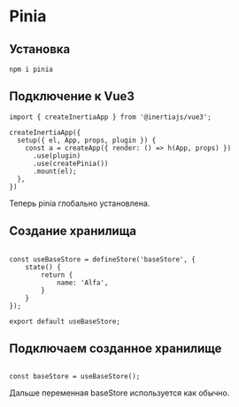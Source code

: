 # Pinia

## Установка

```npm i pinia```

## Подключение к Vue3

```import { createPinia } from 'pinia';
import { createInertiaApp } from '@inertiajs/vue3';

createInertiaApp({
  setup({ el, App, props, plugin }) {
    const a = createApp({ render: () => h(App, props) })
      .use(plugin)
      .use(createPinia())
      .mount(el);
  },
})
```

Теперь pinia глобально установлена.

## Создание хранилища

```import { defineStore } from 'pinia';

const useBaseStore = defineStore('baseStore', {
	state() {
		return {
			name: 'Alfa',
		}
	}
});

export default useBaseStore;
```

## Подключаем созданное хранилище

```import useBaseStore from './baseStore';

const baseStore = useBaseStore();
```

Дальше переменная baseStore используется как обычно.
